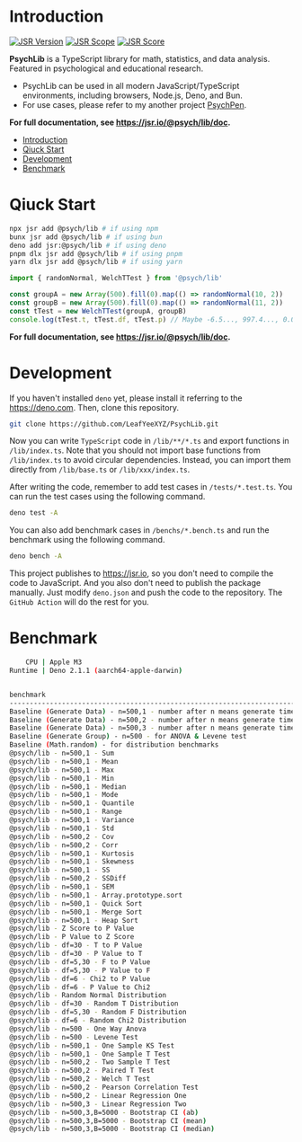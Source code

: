 # Introduction

[![JSR Version](https://jsr.io/badges/@psych/lib)](https://jsr.io/@psych/lib) [![JSR Scope](https://jsr.io/badges/@psych)](https://jsr.io/@psych) [![JSR Score](https://jsr.io/badges/@psych/lib/score)](https://jsr.io/@psych/lib/score)

**PsychLib** is a TypeScript library for math, statistics, and data analysis. Featured in psychological and educational research.

- PsychLib can be used in all modern JavaScript/TypeScript environments, including browsers, Node.js, Deno, and Bun.
- For use cases, please refer to my another project [PsychPen](https://github.com/LeafYeeXYZ/PsychPen).

**For full documentation, see <https://jsr.io/@psych/lib/doc>.**

- [Introduction](#introduction)
- [Qiuck Start](#qiuck-start)
- [Development](#development)
- [Benchmark](#benchmark)

# Qiuck Start

```bash
npx jsr add @psych/lib # if using npm
bunx jsr add @psych/lib # if using bun
deno add jsr:@psych/lib # if using deno
pnpm dlx jsr add @psych/lib # if using pnpm
yarn dlx jsr add @psych/lib # if using yarn
```

```typescript
import { randomNormal, WelchTTest } from '@psych/lib'

const groupA = new Array(500).fill(0).map(() => randomNormal(10, 2))
const groupB = new Array(500).fill(0).map(() => randomNormal(11, 2))
const tTest = new WelchTTest(groupA, groupB)
console.log(tTest.t, tTest.df, tTest.p) // Maybe -6.5..., 997.4..., 0.0...
```

**For full documentation, see <https://jsr.io/@psych/lib/doc>.**

# Development

If you haven't installed `deno` yet, please install it referring to the <https://deno.com>. Then, clone this repository.

```bash
git clone https://github.com/LeafYeeXYZ/PsychLib.git
```

Now you can write `TypeScript` code in `/lib/**/*.ts` and export functions in `/lib/index.ts`. Note that you should not import base functions from `/lib/index.ts` to avoid circular dependencies. Instead, you can import them directly from `/lib/base.ts` or `/lib/xxx/index.ts`.

After writing the code, remember to add test cases in `/tests/*.test.ts`. You can run the test cases using the following command.

```bash
deno test -A
```

You can also add benchmark cases in `/benchs/*.bench.ts` and run the benchmark using the following command.

```bash
deno bench -A
```

This project publishes to <https://jsr.io>, so you don't need to compile the code to JavaScript. And you also don't need to publish the package manually. Just modify `deno.json` and push the code to the repository. The `GitHub Action` will do the rest for you.

# Benchmark

```bash
    CPU | Apple M3
Runtime | Deno 2.1.1 (aarch64-apple-darwin)


benchmark                                                                  time/iter (avg)        iter/s      (min … max)           p75      p99     p995
-------------------------------------------------------------------------- ----------------------------- --------------------- --------------------------
Baseline (Generate Data) - n=500,1 - number after n means generate times            8.5 µs       117,900 (  7.0 µs … 119.3 µs)   8.3 µs  12.6 µs  16.2 µs
Baseline (Generate Data) - n=500,2 - number after n means generate times           17.8 µs        56,030 ( 14.4 µs …  95.2 µs)  19.2 µs  27.0 µs  61.9 µs
Baseline (Generate Data) - n=500,3 - number after n means generate times           28.6 µs        34,940 ( 21.9 µs … 108.6 µs)  33.8 µs  68.5 µs  77.5 µs
Baseline (Generate Group) - n=500 - for ANOVA & Levene test                         9.8 µs       102,300 (  8.0 µs … 392.2 µs)   9.6 µs  13.4 µs  16.7 µs
Baseline (Math.random) - for distribution benchmarks                                3.9 ns   256,800,000 (  3.2 ns … 163.8 ns)   3.6 ns  10.2 ns  14.4 ns
@psych/lib - n=500,1 - Sum                                                          9.6 µs       104,000 (  7.3 µs … 128.2 µs)  11.1 µs  14.0 µs  14.9 µs
@psych/lib - n=500,1 - Mean                                                         9.5 µs       105,000 (  7.2 µs …  99.2 µs)  11.0 µs  13.4 µs  14.6 µs
@psych/lib - n=500,1 - Max                                                          9.2 µs       108,100 (  8.6 µs …  14.5 µs)   8.8 µs  14.5 µs  14.5 µs
@psych/lib - n=500,1 - Min                                                          8.9 µs       112,900 (  8.6 µs …  11.0 µs)   8.8 µs  11.0 µs  11.0 µs
@psych/lib - n=500,1 - Median                                                      32.0 µs        31,260 ( 27.0 µs … 171.2 µs)  33.7 µs  39.1 µs  43.4 µs
@psych/lib - n=500,1 - Mode                                                        53.3 µs        18,770 ( 45.3 µs … 433.4 µs)  54.2 µs  80.0 µs 122.0 µs
@psych/lib - n=500,1 - Quantile                                                    33.5 µs        29,890 ( 27.1 µs …   1.6 ms)  33.5 µs  64.1 µs 116.2 µs
@psych/lib - n=500,1 - Range                                                        9.6 µs       104,300 (  7.6 µs … 215.7 µs)   9.2 µs  14.1 µs  15.9 µs
@psych/lib - n=500,1 - Variance                                                    10.0 µs       100,200 (  7.5 µs … 128.9 µs)   9.2 µs  17.2 µs  18.8 µs
@psych/lib - n=500,1 - Std                                                          9.4 µs       106,200 (  7.6 µs … 118.0 µs)   9.2 µs  13.0 µs  14.6 µs
@psych/lib - n=500,2 - Cov                                                         20.1 µs        49,630 ( 15.2 µs … 169.2 µs)  22.1 µs  28.8 µs  42.9 µs
@psych/lib - n=500,2 - Corr                                                        21.8 µs        45,790 ( 15.8 µs … 163.7 µs)  24.8 µs  36.2 µs  39.0 µs
@psych/lib - n=500,1 - Kurtosis                                                    26.4 µs        37,930 ( 23.1 µs … 180.0 µs)  27.4 µs  34.0 µs  36.7 µs
@psych/lib - n=500,1 - Skewness                                                    27.9 µs        35,830 ( 23.2 µs …   1.1 ms)  27.8 µs  63.3 µs 115.4 µs
@psych/lib - n=500,1 - SS                                                           9.9 µs       101,400 (  7.6 µs … 146.5 µs)   9.2 µs  16.5 µs  18.2 µs
@psych/lib - n=500,2 - SSDiff                                                      20.4 µs        49,080 ( 14.8 µs … 134.5 µs)  24.5 µs  30.3 µs  35.3 µs
@psych/lib - n=500,1 - SEM                                                          9.5 µs       105,500 (  7.7 µs … 127.5 µs)   9.2 µs  13.1 µs  14.8 µs
@psych/lib - n=500,1 - Array.prototype.sort                                        68.8 µs        14,540 ( 60.0 µs … 170.8 µs)  69.1 µs  85.5 µs 140.9 µs
@psych/lib - n=500,1 - Quick Sort                                                  31.9 µs        31,360 ( 27.2 µs … 157.2 µs)  33.5 µs  39.5 µs  41.2 µs
@psych/lib - n=500,1 - Merge Sort                                                  44.0 µs        22,710 ( 37.9 µs … 487.2 µs)  45.2 µs  59.7 µs 102.0 µs
@psych/lib - n=500,1 - Heap Sort                                                   59.4 µs        16,840 ( 43.9 µs …   2.5 ms)  51.6 µs 275.4 µs 450.1 µs
@psych/lib - Z Score to P Value                                                     8.0 ns   125,500,000 (  6.4 ns … 208.5 ns)   6.6 ns  46.9 ns  69.0 ns
@psych/lib - P Value to Z Score                                                    14.9 ns    66,960,000 ( 13.2 ns …  29.1 ns)  14.8 ns  20.8 ns  21.8 ns
@psych/lib - df=30 - T to P Value                                                 114.7 ns     8,722,000 (107.5 ns … 129.9 ns) 116.4 ns 124.9 ns 125.9 ns
@psych/lib - df=30 - P Value to T                                                 559.5 ns     1,787,000 (525.6 ns … 609.8 ns) 565.9 ns 588.2 ns 609.8 ns
@psych/lib - df=5,30 - F to P Value                                                94.7 ns    10,560,000 ( 87.1 ns … 108.0 ns)  94.7 ns 101.7 ns 107.2 ns
@psych/lib - df=5,30 - P Value to F                                               560.4 ns     1,784,000 (519.5 ns … 567.7 ns) 564.7 ns 567.7 ns 567.7 ns
@psych/lib - df=6 - Chi2 to P Value                                                42.2 ns    23,690,000 ( 39.0 ns …  68.2 ns)  42.5 ns  50.0 ns  55.3 ns
@psych/lib - df=6 - P Value to Chi2                                               403.1 ns     2,481,000 (380.6 ns … 420.5 ns) 411.8 ns 420.1 ns 420.5 ns
@psych/lib - Random Normal Distribution                                            15.8 ns    63,490,000 ( 13.5 ns …  29.3 ns)  15.7 ns  21.3 ns  22.0 ns
@psych/lib - df=30 - Random T Distribution                                        131.1 ns     7,626,000 (121.6 ns … 142.5 ns) 133.3 ns 140.7 ns 141.9 ns
@psych/lib - df=5,30 - Random F Distribution                                      193.6 ns     5,165,000 (179.7 ns … 207.1 ns) 198.8 ns 206.2 ns 206.3 ns
@psych/lib - df=6 - Random Chi2 Distribution                                       95.4 ns    10,480,000 ( 87.5 ns … 106.8 ns)  96.8 ns 103.4 ns 103.8 ns
@psych/lib - n=500 - One Way Anova                                                 26.3 µs        38,080 ( 19.8 µs … 167.0 µs)  27.9 µs  33.5 µs  54.1 µs
@psych/lib - n=500 - Levene Test                                                   60.7 µs        16,460 ( 53.0 µs … 218.5 µs)  61.2 µs  73.6 µs 128.2 µs
@psych/lib - n=500,1 - One Sample KS Test                                          75.9 µs        13,180 ( 66.7 µs … 187.6 µs)  75.5 µs 136.6 µs 143.0 µs
@psych/lib - n=500,1 - One Sample T Test                                           10.5 µs        94,860 (  8.5 µs … 132.9 µs)  10.1 µs  16.8 µs  17.2 µs
@psych/lib - n=500,2 - Two Sample T Test                                           26.1 µs        38,290 ( 17.4 µs … 149.9 µs)  33.2 µs  35.2 µs  40.0 µs
@psych/lib - n=500,2 - Paired T Test                                               23.5 µs        42,640 ( 18.7 µs … 133.3 µs)  26.6 µs  29.9 µs  45.1 µs
@psych/lib - n=500,2 - Welch T Test                                                23.9 µs        41,870 ( 16.8 µs … 125.9 µs)  27.9 µs  35.2 µs  39.1 µs
@psych/lib - n=500,2 - Pearson Correlation Test                                    20.9 µs        47,790 ( 17.0 µs … 127.9 µs)  24.3 µs  33.2 µs  36.0 µs
@psych/lib - n=500,2 - Linear Regression One                                       32.7 µs        30,560 ( 21.3 µs … 126.2 µs)  46.2 µs  49.1 µs  76.2 µs
@psych/lib - n=500,3 - Linear Regression Two                                       67.6 µs        14,800 ( 40.8 µs … 171.2 µs)  72.1 µs  92.5 µs 138.6 µs
@psych/lib - n=500,3,B=5000 - Bootstrap CI (ab)                                    71.1 ms          14.1 ( 65.1 ms …  79.5 ms)  75.2 ms  79.5 ms  79.5 ms
@psych/lib - n=500,3,B=5000 - Bootstrap CI (mean)                                  38.0 ms          26.3 ( 35.8 ms …  40.7 ms)  38.9 ms  40.7 ms  40.7 ms
@psych/lib - n=500,3,B=5000 - Bootstrap CI (median)                               144.2 ms           6.9 (143.3 ms … 146.0 ms) 145.0 ms 146.0 ms 146.0 ms
```
